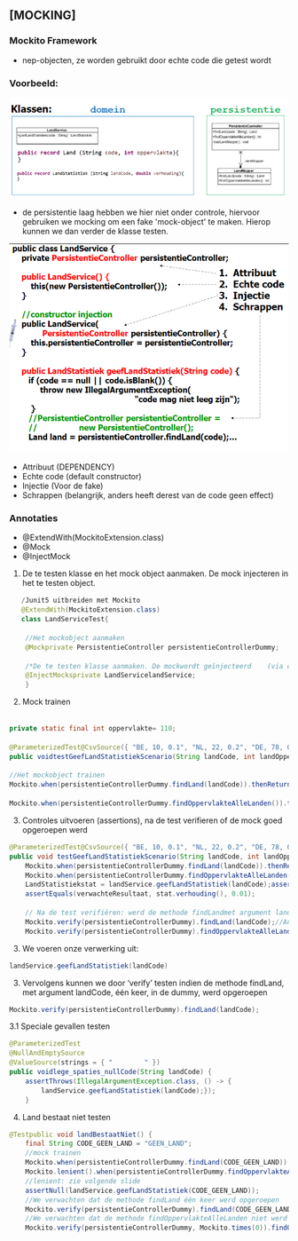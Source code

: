 ## [MOCKING]

### Mockito Framework

- nep-objecten, ze worden gebruikt door echte code die getest wordt

### Voorbeeld:

![alt text](image.png)

- de persistentie laag hebben we hier niet onder controle, hiervoor gebruiken we mocking om een fake 'mock-object' te maken. Hierop kunnen we dan verder de klasse testen.

![alt text](image-1.png)

- Attribuut (DEPENDENCY)
- Echte code (default constructor)
- Injectie (Voor de fake)
- Schrappen (belangrijk, anders heeft derest van de code geen effect)

### Annotaties

- @ExtendWith(MockitoExtension.class)
- @Mock
- @InjectMock

1. De te testen klasse en het mock object aanmaken. De mock injecteren in het te testen object.

```java
   /Junit5 uitbreiden met Mockito
   @ExtendWith(MockitoExtension.class)
   class LandServiceTest{

    //Het mockobject aanmaken
    @Mockprivate PersistentieController persistentieControllerDummy;

    /*De te testen klasse aanmaken. De mockwordt geïnjecteerd    (via constructioninjection, indien geen: via setter injection). Werkt zoals @BeforeEach*/
    @InjectMocksprivate LandServicelandService;
    }
```

2. Mock trainen

```java

private static final int oppervlakte= 110;

@ParameterizedTest@CsvSource({ "BE, 10, 0.1", "NL, 22, 0.2", "DE, 78, 0.7" })
public voidtestGeefLandStatistiekScenario(String landCode, int landOppervlakte, double verwachteResultaat) {

//Het mockobject trainen
Mockito.when(persistentieControllerDummy.findLand(landCode)).thenReturn(new Land(landCode, landOppervlakte));

Mockito.when(persistentieControllerDummy.findOppervlakteAlleLanden()).thenReturn(oppervlakte);
```

3. Controles uitvoeren (assertions), na de test verifieren of de mock goed opgeroepen werd

```java
@ParameterizedTest@CsvSource({ "BE, 10, 0.1", "NL, 22, 0.2", "DE, 78, 0.7" })
public void testGeefLandStatistiekScenario(String landCode, int landOppervlakte, double verwachteResultaat) {
    Mockito.when(persistentieControllerDummy.findLand(landCode)).thenReturn(new Land(landCode, landOppervlakte));
    Mockito.when(persistentieControllerDummy.findOppervlakteAlleLanden()).thenReturn(oppervlakte);
    LandStatistiekstat = landService.geefLandStatistiek(landCode);assertEquals(landCode, stat.landCode());
    assertEquals(verwachteResultaat, stat.verhouding(), 0.01);

    // Na de test verifiëren: werd de methode findLandmet argument landCodeéén   //keer opgeroepen
    Mockito.verify(persistentieControllerDummy).findLand(landCode);//Analoog voor de methode findOppervlakteAlleLanden
    Mockito.verify(persistentieControllerDummy).findOppervlakteAlleLanden()
```

3. We voeren onze verwerking uit:

```java
landService.geefLandStatistiek(landCode)
```

3. Vervolgens kunnen we door ‘verify’ testen indien de methode findLand, met argument landCode, één keer, in de dummy, werd opgeroepen

```java
Mockito.verify(persistentieControllerDummy).findLand(landCode);
```

3.1 Speciale gevallen testen

```java
@ParameterizedTest
@NullAndEmptySource
@ValueSource(strings = { "        " })
public voidlege_spaties_nullCode(String landCode) {
    assertThrows(IllegalArgumentException.class, () -> {
        landService.geefLandStatistiek(landCode);});
    }
```

4. Land bestaat niet testen

```java
@Testpublic void landBestaatNiet() {
    final String CODE_GEEN_LAND = "GEEN_LAND";
    //mock trainen
    Mockito.when(persistentieControllerDummy.findLand(CODE_GEEN_LAND)).thenReturn(null);
    Mockito.lenient().when(persistentieControllerDummy.findOppervlakteAlleLanden()).thenReturn(100);
    //lenient: zie volgende slide
    assertNull(landService.geefLandStatistiek(CODE_GEEN_LAND));
    //We verwachten dat de methode findLand één keer werd opgeroepen
    Mockito.verify(persistentieControllerDummy).findLand(CODE_GEEN_LAND);
    //We verwachten dat de methode findOppervlakteAlleLanden niet werd opgeroepen
    Mockito.verify(persistentieControllerDummy, Mockito.times(0)).findOppervlakteAlleLanden()
```
